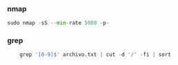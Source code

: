 ### nmap 

```python
sudo nmap -sS --min-rate 5000 -p- 
```
### grep 
```python
	grep '[0-9]$' archivo.txt | cut -d '/' -fi | sort 
```
